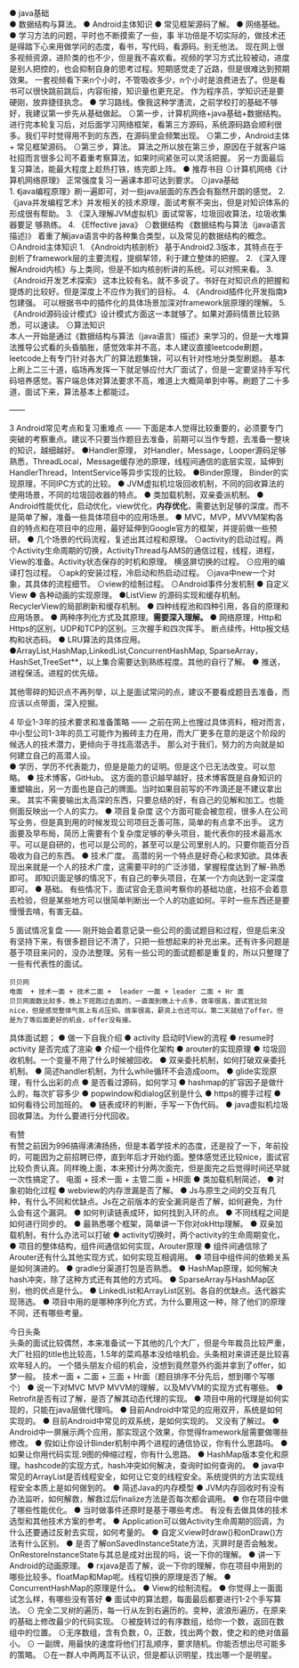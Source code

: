    ● java基础   
   ● 数据结构与算法。
   ● Android主体知识
   ● 常见框架源码了解。
   ● 网络基础。
   ● 学习方法的问题，平时也不断摸索了一些，事 半功倍是不切实际的，做技术还是得踏下心来用做学问的态度，看书，写代码，看源码。别无他法。 现在网上很多视频资源，进阶类的也不少，但是我不喜欢看。视频的学习方式比较被动，进度是别人把控的，也会抑制自身的思考过程。短期感觉走了近路，但是很难达到预期效果。 一套视频看下来n个小时，不管吸收多少，n个小时是浪费进去了。但是看书可以很快跳前跳后，内容衔接，知识量也更充足。 作为程序员，学知识还是要硬刚，放弃捷径执念。
   ● 学习路线。像我这种学渣流，之前学校打的基础不够好，我建议第一步先从基础做起。
      ⊙第一步，计算机网络+java基础+数据结构。 进行完本轮复习后，对后面学习网络框架，看第三方源码，系统源码路会顺利很多。我们平时觉得用不到的东西，在源码里会频繁出现。 
     ⊙第二步，Android主体+ 常见框架源码。
     ⊙第三步，算法。  算法之所以放在第三步，原因在于就客户端社招而言很多公司不着重考察算法，如果时间紧张可以灵活把握。 另一方面最后复习算法，能最大程度上趁热打铁，练完即上阵。
 ● 推荐书目
    ⊙计算机网络《计算机网络原理》 正常强度复习一遍课本即可达到要求。
    ⊙java基础    
      1. 《java编程原理》刷一遍即可，对一些java层面的东西会有豁然开朗的感觉。
      2. 《java并发编程艺术》并发相关的技术原理，面试考察不突出，但是对知识体系的形成很有帮助。
      3. 《深入理解JVM虚拟机》面试常客，垃圾回收算法，垃圾收集器要足
够熟练。
      4. 《Effective java》
   ⊙数据结构 《数据结构与算法（java语言描述)》 着重了解java语言中的各种集合类型，以及常见的数据结构的概念。
   ⊙Android主体知识
       1. 《Android内核剖析》 基于Android2.3版本，其特点在于剖析了framework层的主要流程，提纲挈领，利于建立整体的把握。
        2.  《深入理解Android内核》与上类同，但是不如内核剖析讲的系统。可以对照来看。
       3. 《Android开发艺术探索》 这本比较有名。就不多说了。书好在对知识点的把握和提炼的比较好。但是深度上不应作为我们的目标。
       4. 《Android插件化开发指南》包建强。 可以根据书中的插件化的具体场景加深对framework层原理的理解。 
      5. 《Android源码设计模式》设计模式方面这一本就够了。如果对源码情景比较熟悉，可以速读。
   ⊙算法知识   
   本人一开始是通过《数据结构与算法（java语言）描述》来学习的，但是一大堆算法推导公式看的头昏脑胀，感觉效率并不高，本人建议直接leetcode刷题，leetcode上有专门针对各大厂的算法题集锦，可以有针对性地分类型刷题。 基本上刷上二三十道，临场再发挥一下就足够应付大厂面试了，但是一定要坚持手写代码培养感觉。客户端总体对算法要求不高，难道上大概简单到中等。刷题了二十多道，面试下来，算法基本上都能过。

——

3
 Android常见考点和复习重难点 
——
    下面是本人觉得比较重要的，必须要专门突破的考察重点。建议不只要当作题目去准备，前期可以当作专题，去准备一整块的知识，越细越好。
 ●Handler原理， 对Handler，Message，Looper源码足够熟悉，ThreadLocal，Message缓存池的原理，线程间通信的底层实现，延伸到HandlerThread，IntentService等异步实现的比较。
●Binder原理， Binder的实现原理，不同IPC方式的比较。
● JVM虚拟机垃圾回收机制，不同的回收算法的使用场景，不同的垃圾回收器的特点。
● 类加载机制，双亲委派机制。
● Android性能优化，启动优化，view优化，**内存优化**，需要达到足够的深度。而不是简单了解，准备一些具体项目中的应用场景。
● MVC，MVP，MVVM架构各自的特点和在项目中的应用，最好延伸到Google官方的框架，并提前做一些预研。
● 几个场景的代码流程，复述出其过程和原理。
   ⊙activity的启动过程。两个Activity生命周期的切换，ActivityThread与AMS的通信过程，线程，进程，View的准备。Activity状态保存的时机和原理。 横竖屏切换的过程。
   ⊙应用的编译打包过程。
   ⊙apk的安装过程，冷启动和热启动过程。
   ⊙java中new一个对象，其具体的流程细节。
   ⊙view的绘制过程。
   ⊙Android事件分发机制
● 自定义View
● 各种动画的实现原理。
●ListView 的源码实现和缓存机制。 RecyclerView的局部刷新和缓存机制。
● 四种线程池和四种引用，各自的原理和应用场景。
● 两种序列化方式及其原理。**需要深入理解。**
● 网络原理，Http和Https的区别，UDP和TCP的区别。三次握手和四次挥手。 断点续传。Http报文结构和状态码。
● LRU算法的具体应用。
●ArrayList,HashMap,LinkedList,ConcurrentHashMap, SparseArray，HashSet,TreeSet**，以上集合需要达到熟练程度。其他的自行了解。
● 推送，进程保活。进程的优先级。

其他零碎的知识点不再列举，以上是面试常问的点，建议不要看成题目去准备，而应该以点带面，深入挖掘。

4
 毕业1-3年的技术要求和准备策略
——
   之前在网上也搜过具体资料，相对而言，中小型公司1-3年的员工可能作为搬砖主力在用，而大厂更多在意的是这个阶段的候选人的技术潜力，更倾向于寻找高潜选手。 那么对于我们，努力的方向就是如何建立自己的高潜人设。  
● 学历，学历不代表能力，但是是能力的证明。但是这个已无法改变。可以忽略。
● 技术博客，GitHub。 这方面的意识越早越好，技术博客既是自身知识的重塑输出，另一方面也是自己的牌面。当时如果目前写的不咋滴还是不建议拿出来。 其实不需要输出太高深的东西，只要总结的好，有自己的见解和加工。也能侧面反映出一个人的实力。
● 项目复杂度  这个方面可能会被忽视，很多人在公司写业务，但是真到用的时候发现公司项目乏善可陈，简单的有点拿不出手。 这方面要及早布局，简历上需要有个复杂度足够的拳头项目，能代表你的技术最高水平。可以是自研的，也可以是公司的，甚至可以是公司里别人的。只要你能百分百吸收为自己的东西。
● 技术广度。 高潜的另一个特点是好奇心和求知欲。具体表现出来就是一个人的技术广度，这需要平时的广泛涉猎，掌握程度达到了解-熟悉即可。
即知识面足够的情况下，有自己的拳头项目，在某一个方向达到一定深度即可。
● 基础。 有些情况下，面试官会无意间考察你的基础功底，社招不会着意去检验，但是某些地方可以很简单判断出一个人的功底如何。平时一些东西还是要慢慢去啃，有害无益。

5
 面试情况复盘 
——
    刚开始会着意记录一些公司的面试题目和过程，但是后来没有坚持下来，有很多题目记不清了，只把一些想起来的补充出来。还有许多问题是基于项目来问的，没办法整理。另有一些公司的面试题都是重复的，所以只整理了一些有代表性的面试。

    贝贝网 
    电面  + 技术一面 + 技术二面 +  leader 一面 + leader 二面 + Hr 面
    贝贝网面数比较多，晚上下班跑过去面的，一直面到晚上十点多，效率很高，面试官比较nice，但是感觉整体气氛上有点压抑。效率很高，薪资上也还可以。第二天就给了offer。但是为了等后面更好的机会，offer没有接。
具体面试题；
● 做一下自我介绍
● activity 启动时View的流程
● resume时activity 是否完成了渲染
● 介绍一个组件化架构
● arouter的实现原理
● 垃圾回收机制。一个变量不用了什么时候被回收。
● 双亲委托机制，如何打破双亲委托机制。
● 简述handler机制，为什么while循环不会造成oom。
● glide实现原理，有什么出彩的点
● 是否看过源码，如何学习
● hashmap的扩容因子是做什么的，每次扩容多少
● popwindow和dialog区别是什么
● https的握手过程
● 如何看待公司加班的。
● 链表成环的判断，手写一下伪代码。
● java虚拟机垃圾回收算法。为什么要进行分代回收。

  有赞  
  有赞之前因为996搞得沸沸扬扬，但是本着学技术的态度，还是投了一下，年前投的，可能因为之前招聘已停，直到年后才开始约面。整体感觉还比较nice，面试官比较负责认真。同样晚上面，本来预计分两次面完，但是面完之后觉得时间还早就一次性搞定了。
  电面 + 技术一面 + 主管二面 + HR面
● 类加载机制简述，
● 对象初始化过程
● webview的内存泄漏是否了解。
● Js与原生之间的交互有几种，有什么不同和优缺点。Js在之前版本的安全漏洞是否了解，如何避免，为什么会有这个漏洞。
● 如何判读链表成环，如何找到入环的点。
● 不同线程之间是如何进行同步的。
● 最熟悉哪个框架，简单讲一下你对okHttp理解。
● 双亲加载机制，有什么办法可以打破
● activity切换时，两个activity的生命周期变化，
● 项目的整体结构，组件间通信如何实现，Arouter原理
● 组件间通信除了Arouter还有什么其他实现方式，如何实现互相调用。
● 项目中组件间的依赖关系是如何演进的。
● gradle分渠道打包是否熟悉。
● HashMap原理，如何解决hash冲突，除了这种方式还有其他的方式吗。
● SparseArray与HashMap区别，他的优点是什么。
● LinkedList和ArrayList区别。各自的优缺点。迭代器实现筛选。
● 项目中用的是哪种序列化方式，为什么要用这一种，除了他们的原理不同，还有哪些考量。

  今日头条   
  头条的面试比较偶然，本来准备试一下其他的几个大厂，但是今年裁员比较严重，大厂社招的title也比较高，1.5年的菜鸡基本没给啥机会。头条相对来讲还是比较喜欢年轻人的。 一个猎头朋友介绍的机会，没想到竟然意外约面并拿到了offer，如梦一般。
  技术一面 + 二面 + 三面 + Hr面（题目排序不分先后，想到哪个写哪个）
● 说一下对MVC MVP MVVM的理解，以及MVVM的实现方式有哪些。
● Retrofit是否有过了解，是否了解其动态代理的实现。
● 项目中用的代理是如何实现的，只能在java层做代理吗。
● 目前Android中常见的应用双开，系统是如何实现的。
● 目前Android中常见的双系统，是如何实现的。 又没有了解过。
● Android中一屏展示两个应用，那实现这个效果，你觉得framework层需要做哪些修改。
● 假如让你设计Binder机制中两个进程的通信协议，你有什么思路吗。
● 如果让你用代码实现.9图的伸缩过程，你有什么思路。
● HashMap版本变化和原理。hashcode的实现方式，hash冲突如何解决，查询时如何查询的。
● java中常见的ArrayList是否线程安全，如何让它变的线程安全。系统提供的方法实现线程安全本质上是如何做到的。
● 简述Java的内存模型
● JVM内存回收时有没有办法监听，如何解救，解救过后finalize方法是否每次都会调用。
● 你在项目中做了哪些性能优化。
● 当时做事件还原时是基于哪些考虑。 有没有去做具体的技术选型和其他技术方案的参考。
● Application可以做Activity生命周期的回调，为什么还要通过反射去实现，如何考量的。
● 自定义view时draw()和onDraw()方法有什么区别。
● 是否了解onSavedInstanceState方法，灭屏时是否会触发。 OnRestoreInstanceState与其总是成对出现的吗，说一下你的理解。
● 讲一下Android的动画原理。
● rxjava是否了解，说一下你的理解，你在项目中用到的哪些比较多。floatMap和Map呢。线程切换的原理是否了解。
● ConcurrentHashMap的原理是什么。
● View的绘制流程。
● 你觉得上一面面试怎么样，有哪些没有答好
● 面试中的算法题，每面最后都要进行1-2个手写算法。
   ⊙ 完全二叉树的遍历，每一行从左到右遍历的。变种，波浪形遍历，在原来的基础上修改最少的代码实现。
  ⊙被旋转过的有序数组，给你一个数，返回在数组中的位置。
  ⊙无序数组，含有负数，0，正数，找出两个数，使之和的绝对值最小。
  ⊙ 一副牌，用最快的速度将他们打乱顺序，要求随机。你能否想出尽可能多的策略。
  ⊙在一群人中两两互不认识，但是都认识明星，找出哪一个是明星。